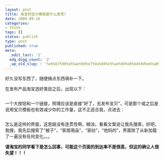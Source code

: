 ```yaml
---
layout: post
title: 淘宝的宝贝模板是什么意思?
date: 2009-09-16
categories:
- think
tags: []
status: publish
type: post
published: true
meta:
  _edit_last: '1'
  edg_digg_count: '2'
  _wp_old_slug: ! '%e6%b7%98%e5%ae%9d%e7%9a%84%e5%ae%9d%e8%b4%9d%e6%a8%a1%e6%9d%bf%e6%98%af%e4%bb%80%e4%b9%88%e6%84%8f%e6%80%9d'
---
```

好久没写东西了，随便搞点东西填补一下。

在发布产品淘宝选好类目之后，出现以下：

<img src="http://www.yeahxj.com/attachments/month_0909/82009916211214.jpg" alt="" />

一个大按钮和一个链接，照理应该是直接“好了，去发布宝贝”，可是那个或之后是说用宝贝模板也有效减少你的工作量，这不正适合我，点进去：

<img src="http://www.yeahxj.com/attachments/month_0909/t2009916211343.jpg" alt="" />

怎么是这样的界面，这思路没有连贯性啊，糊涂。看看文案说让我先搜索，好吧，我搜，我先后搜索了“被子”，“家居用品”，“家纺”，“他妈的”，界面除了从新加载了一遍没有任何变化。。。

<strong>请淘宝的同学看下是怎么回事，可能这个页面的到达率不是很高，但这的确让人很失望！！！</strong>
